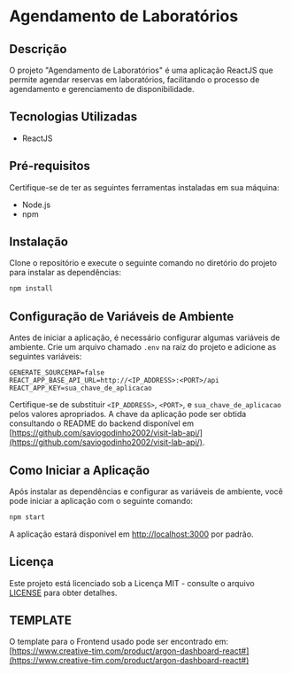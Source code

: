 # Agendamento de Laboratórios

## Descrição
O projeto "Agendamento de Laboratórios" é uma aplicação ReactJS que permite agendar reservas em laboratórios, facilitando o processo de agendamento e gerenciamento de disponibilidade.

## Tecnologias Utilizadas
- ReactJS

## Pré-requisitos
Certifique-se de ter as seguintes ferramentas instaladas em sua máquina:
- Node.js
- npm

## Instalação
Clone o repositório e execute o seguinte comando no diretório do projeto para instalar as dependências:
```bash
npm install
```

## Configuração de Variáveis de Ambiente
Antes de iniciar a aplicação, é necessário configurar algumas variáveis de ambiente. Crie um arquivo chamado `.env` na raiz do projeto e adicione as seguintes variáveis:

```env
GENERATE_SOURCEMAP=false
REACT_APP_BASE_API_URL=http://<IP_ADDRESS>:<PORT>/api
REACT_APP_KEY=sua_chave_de_aplicacao
```

Certifique-se de substituir `<IP_ADDRESS>`, `<PORT>`, e `sua_chave_de_aplicacao` pelos valores apropriados. A chave da aplicação pode ser obtida consultando o README do backend disponível em [https://github.com/saviogodinho2002/visit-lab-api/](https://github.com/saviogodinho2002/visit-lab-api/).

## Como Iniciar a Aplicação
Após instalar as dependências e configurar as variáveis de ambiente, você pode iniciar a aplicação com o seguinte comando:
```bash
npm start
```
A aplicação estará disponível em [http://localhost:3000](http://localhost:3000) por padrão.

## Licença
Este projeto está licenciado sob a Licença MIT - consulte o arquivo [LICENSE](LICENSE) para obter detalhes.

## TEMPLATE
O template para o Frontend usado pode ser encontrado em: [https://www.creative-tim.com/product/argon-dashboard-react#](https://www.creative-tim.com/product/argon-dashboard-react#)